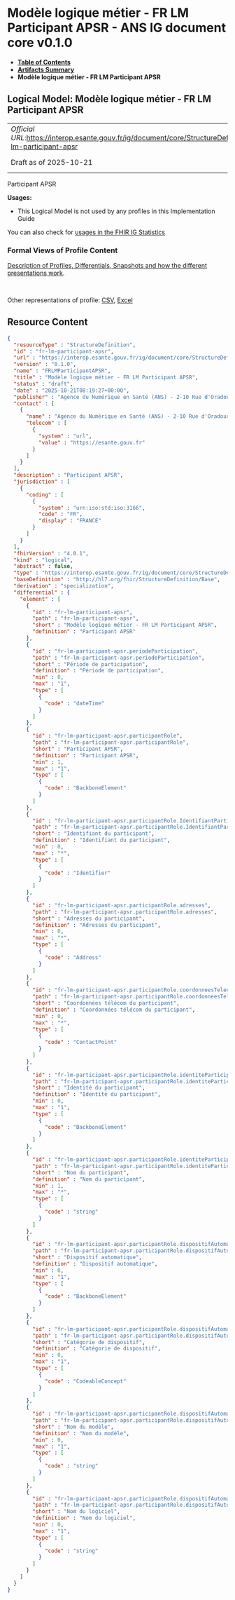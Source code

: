 # Modèle logique métier - FR LM Participant APSR - ANS IG document core v0.1.0

* [**Table of Contents**](toc.md)
* [**Artifacts Summary**](artifacts.md)
* **Modèle logique métier - FR LM Participant APSR**

## Logical Model: Modèle logique métier - FR LM Participant APSR 

| | |
| :--- | :--- |
| *Official URL*:https://interop.esante.gouv.fr/ig/document/core/StructureDefinition/fr-lm-participant-apsr | *Version*:0.1.0 |
| Draft as of 2025-10-21 | *Computable Name*:FRLMParticipantAPSR |

 
Participant APSR 

**Usages:**

* This Logical Model is not used by any profiles in this Implementation Guide

You can also check for [usages in the FHIR IG Statistics](https://packages2.fhir.org/xig/ans.document.fr.core|current/StructureDefinition/fr-lm-participant-apsr)

### Formal Views of Profile Content

 [Description of Profiles, Differentials, Snapshots and how the different presentations work](http://build.fhir.org/ig/FHIR/ig-guidance/readingIgs.html#structure-definitions). 

 

Other representations of profile: [CSV](StructureDefinition-fr-lm-participant-apsr.csv), [Excel](StructureDefinition-fr-lm-participant-apsr.xlsx) 



## Resource Content

```json
{
  "resourceType" : "StructureDefinition",
  "id" : "fr-lm-participant-apsr",
  "url" : "https://interop.esante.gouv.fr/ig/document/core/StructureDefinition/fr-lm-participant-apsr",
  "version" : "0.1.0",
  "name" : "FRLMParticipantAPSR",
  "title" : "Modèle logique métier - FR LM Participant APSR",
  "status" : "draft",
  "date" : "2025-10-21T08:19:27+00:00",
  "publisher" : "Agence du Numérique en Santé (ANS) - 2-10 Rue d'Oradour-sur-Glane, 75015 Paris",
  "contact" : [
    {
      "name" : "Agence du Numérique en Santé (ANS) - 2-10 Rue d'Oradour-sur-Glane, 75015 Paris",
      "telecom" : [
        {
          "system" : "url",
          "value" : "https://esante.gouv.fr"
        }
      ]
    }
  ],
  "description" : "Participant APSR",
  "jurisdiction" : [
    {
      "coding" : [
        {
          "system" : "urn:iso:std:iso:3166",
          "code" : "FR",
          "display" : "FRANCE"
        }
      ]
    }
  ],
  "fhirVersion" : "4.0.1",
  "kind" : "logical",
  "abstract" : false,
  "type" : "https://interop.esante.gouv.fr/ig/document/core/StructureDefinition/fr-lm-participant-apsr",
  "baseDefinition" : "http://hl7.org/fhir/StructureDefinition/Base",
  "derivation" : "specialization",
  "differential" : {
    "element" : [
      {
        "id" : "fr-lm-participant-apsr",
        "path" : "fr-lm-participant-apsr",
        "short" : "Modèle logique métier - FR LM Participant APSR",
        "definition" : "Participant APSR"
      },
      {
        "id" : "fr-lm-participant-apsr.periodeParticipation",
        "path" : "fr-lm-participant-apsr.periodeParticipation",
        "short" : "Période de participation",
        "definition" : "Période de participation",
        "min" : 0,
        "max" : "1",
        "type" : [
          {
            "code" : "dateTime"
          }
        ]
      },
      {
        "id" : "fr-lm-participant-apsr.participantRole",
        "path" : "fr-lm-participant-apsr.participantRole",
        "short" : "Participant APSR",
        "definition" : "Participant APSR",
        "min" : 1,
        "max" : "1",
        "type" : [
          {
            "code" : "BackboneElement"
          }
        ]
      },
      {
        "id" : "fr-lm-participant-apsr.participantRole.IdentifiantParticipant",
        "path" : "fr-lm-participant-apsr.participantRole.IdentifiantParticipant",
        "short" : "Identifiant du participant",
        "definition" : "Identifiant du participant",
        "min" : 0,
        "max" : "*",
        "type" : [
          {
            "code" : "Identifier"
          }
        ]
      },
      {
        "id" : "fr-lm-participant-apsr.participantRole.adresses",
        "path" : "fr-lm-participant-apsr.participantRole.adresses",
        "short" : "Adresses du participant",
        "definition" : "Adresses du participant",
        "min" : 0,
        "max" : "*",
        "type" : [
          {
            "code" : "Address"
          }
        ]
      },
      {
        "id" : "fr-lm-participant-apsr.participantRole.coordonneesTelecom",
        "path" : "fr-lm-participant-apsr.participantRole.coordonneesTelecom",
        "short" : "Coordonnées télécom du participant",
        "definition" : "Coordonnées télécom du participant",
        "min" : 0,
        "max" : "*",
        "type" : [
          {
            "code" : "ContactPoint"
          }
        ]
      },
      {
        "id" : "fr-lm-participant-apsr.participantRole.identiteParticipant",
        "path" : "fr-lm-participant-apsr.participantRole.identiteParticipant",
        "short" : "Identité du participant",
        "definition" : "Identité du participant",
        "min" : 0,
        "max" : "1",
        "type" : [
          {
            "code" : "BackboneElement"
          }
        ]
      },
      {
        "id" : "fr-lm-participant-apsr.participantRole.identiteParticipant.nom",
        "path" : "fr-lm-participant-apsr.participantRole.identiteParticipant.nom",
        "short" : "Nom du participant",
        "definition" : "Nom du participant",
        "min" : 1,
        "max" : "*",
        "type" : [
          {
            "code" : "string"
          }
        ]
      },
      {
        "id" : "fr-lm-participant-apsr.participantRole.dispositifAutomatique",
        "path" : "fr-lm-participant-apsr.participantRole.dispositifAutomatique",
        "short" : "Dispositif automatique",
        "definition" : "Dispositif automatique",
        "min" : 0,
        "max" : "1",
        "type" : [
          {
            "code" : "BackboneElement"
          }
        ]
      },
      {
        "id" : "fr-lm-participant-apsr.participantRole.dispositifAutomatique.categorie",
        "path" : "fr-lm-participant-apsr.participantRole.dispositifAutomatique.categorie",
        "short" : "Catégorie de dispositif",
        "definition" : "Catégorie de dispositif",
        "min" : 0,
        "max" : "1",
        "type" : [
          {
            "code" : "CodeableConcept"
          }
        ]
      },
      {
        "id" : "fr-lm-participant-apsr.participantRole.dispositifAutomatique.nomModele",
        "path" : "fr-lm-participant-apsr.participantRole.dispositifAutomatique.nomModele",
        "short" : "Nom du modèle",
        "definition" : "Nom du modèle",
        "min" : 0,
        "max" : "1",
        "type" : [
          {
            "code" : "string"
          }
        ]
      },
      {
        "id" : "fr-lm-participant-apsr.participantRole.dispositifAutomatique.nomLogiciel",
        "path" : "fr-lm-participant-apsr.participantRole.dispositifAutomatique.nomLogiciel",
        "short" : "Nom du logiciel",
        "definition" : "Nom du logiciel",
        "min" : 0,
        "max" : "1",
        "type" : [
          {
            "code" : "string"
          }
        ]
      }
    ]
  }
}

```
